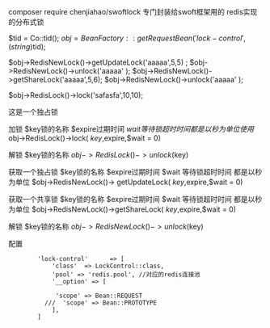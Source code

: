 composer require chenjiahao/swoftlock
专门封装给swoft框架用的
redis实现的分布式锁



$tid = Co::tid();
$obj = BeanFactory::getRequestBean('lock-control', (string)$tid);


$obj->RedisNewLock()->getUpdateLock('aaaaa',5,5) ;
$obj->RedisNewLock()->unlock('aaaaa' );
$obj->RedisNewLock()->getShareLock('aaaaa',5,6); 
$obj->RedisNewLock()->unlock('aaaaa' );


$obj->RedisLock()->lock('safasfa',10,10);


这是一个独占锁

加锁
$key锁的名称 $expire过期时间 $wait 等待锁超时时间  都是以秒为单位
使用$obj->RedisLock()->lock( $key,$expire,$wait = 0)

解锁
$key锁的名称
$obj->RedisLock()->unlock($key)



 
获取一个独占锁
$key锁的名称 $expire过期时间 $wait 等待锁超时时间  都是以秒为单位
$obj->RedisNewLock()-> getUpdateLock( $key,$expire,$wait = 0)


获取一个共享锁
$key锁的名称 $expire过期时间 $wait 等待锁超时时间  都是以秒为单位
$obj->RedisNewLock()->getShareLock( $key,$expire,$wait = 0)


解锁
$key锁的名称
$obj->RedisNewLock()->unlock($key)

配置

            'lock-control'      => [
                'class'  => LockControl::class,
                'pool' => 'redis.pool', //对应的redis连接池
                '__option' => [
                
                 'scope' => Bean::REQUEST
              ///  'scope' => Bean::PROTOTYPE
                ],
            ]
